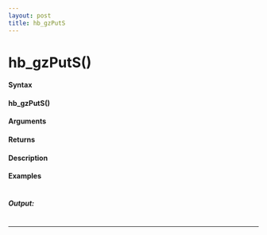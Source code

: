 ```yaml
---
layout: post
title: hb_gzPutS
---
```


# hb_gzPutS()


#### Syntax

#### hb_gzPutS()

#### Arguments

#### Returns

#### Description

#### Examples

```

```

##### Output:

```

```

---